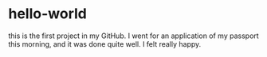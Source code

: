 # hello-world
this is the first project in my GitHub.
I went for an application of my passport this morning, and it was done quite well. I felt really happy.
